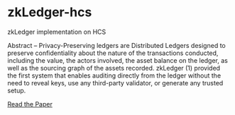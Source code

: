 # zkLedger-hcs
 zkLedger implementation on HCS
 
Abstract – Privacy-Preserving ledgers are Distributed Ledgers designed to preserve confidentiality about the nature of the transactions conducted, including the value, the actors involved, the asset balance on the ledger, as well as the sourcing graph of the assets recorded. zkLedger (1) provided the first system that enables auditing directly from the ledger without the need to reveal keys, use any third-party validator, or generate any trusted setup.

[Read the Paper](zkLedger-HCS_1.0.pdf)
